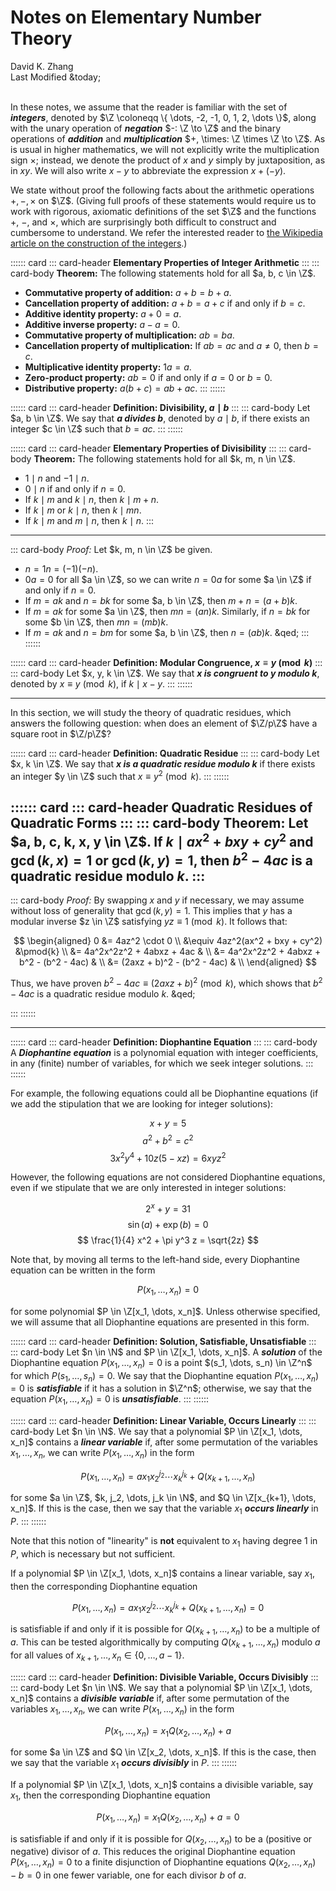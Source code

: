 # Notes on Elementary Number Theory

<div class="text-center">
    David K. Zhang<br>
    Last Modified &today;
</div><br>



In these notes, we assume that the reader is familiar with the set of ___integers___, denoted by $\Z \coloneqq \{ \dots, -2, -1, 0, 1, 2, \dots \}$, along with the unary operation of ___negation___ $-: \Z \to \Z$ and the binary operations of ___addition___ and ___multiplication___ $+, \times: \Z \times \Z \to \Z$. As is usual in higher mathematics, we will not explicitly write the multiplication sign $\times$; instead, we denote the product of $x$ and $y$ simply by juxtaposition, as in $xy$. We will also write $x - y$ to abbreviate the expression $x + (-y)$.

We state without proof the following facts about the arithmetic operations $+, -, \times$ on $\Z$. (Giving full proofs of these statements would require us to work with rigorous, axiomatic definitions of the set $\Z$ and the functions $+$, $-$, and $\times$, which are surprisingly both difficult to construct and cumbersome to understand. We refer the interested reader to [the Wikipedia article on the construction of the integers](https://en.wikipedia.org/wiki/Integer#Construction).)

:::::: card
::: card-header
**Elementary Properties of Integer Arithmetic**
:::
::: card-body
**Theorem:** The following statements hold for all $a, b, c \in \Z$.

 * **Commutative property of addition:** $a + b = b + a$.
 * **Cancellation property of addition:** $a + b = a + c$ if and only if $b = c$.
 * **Additive identity property:** $a + 0 = a$.
 * **Additive inverse property:** $a - a = 0$.
 * **Commutative property of multiplication:** $a b = b a$.
 * **Cancellation property of multiplication:** If $ab = ac$ and $a \ne 0$, then $b = c$.
 * **Multiplicative identity property:** $1a = a$.
 * **Zero-product property:** $ab = 0$ if and only if $a = 0$ or $b = 0$.
 * **Distributive property:** $a (b + c) = ab + ac$.
:::
::::::

:::::: card
::: card-header
**Definition: Divisibility, $a \mid b$**
:::
::: card-body
Let $a, b \in \Z$. We say that ___$a$ divides $b$___, denoted by $a \mid b$, if there exists an integer $c \in \Z$ such that $b = ac$.
:::
::::::

:::::: card
::: card-header
**Elementary Properties of Divisibility**
:::
::: card-body
**Theorem:** The following statements hold for all $k, m, n \in \Z$.

 * $1 \mid n$ and $-1 \mid n$.
 * $0 \mid n$ if and only if $n = 0$.
 * If $k \mid m$ and $k \mid n$, then $k \mid m + n$.
 * If $k \mid m$ or $k \mid n$, then $k \mid mn$.
 * If $k \mid m$ and $m \mid n$, then $k \mid n$.
:::
------
::: card-body
*Proof:* Let $k, m, n \in \Z$ be given.

 * $n = 1n = (-1)(-n)$.
 * $0a = 0$ for all $a \in \Z$, so we can write $n = 0a$ for some $a \in \Z$ if and only if $n = 0$.
 * If $m = ak$ and $n = bk$ for some $a, b \in \Z$, then $m + n = (a + b)k$.
 * If $m = ak$ for some $a \in \Z$, then $mn = (an)k$. Similarly, if $n = bk$ for some $b \in \Z$, then $mn = (mb)k$.
 * If $m = ak$ and $n = bm$ for some $a, b \in \Z$, then $n = (ab)k$. &qed;
:::
::::::

:::::: card
::: card-header
**Definition: Modular Congruence, $x \equiv y \pmod{k}$**
:::
::: card-body
Let $x, y, k \in \Z$. We say that ___$x$ is congruent to $y$ modulo $k$___, denoted by $x \equiv y \pmod{k}$, if $k \mid x - y$.
:::
::::::

--------------------------------------------------------------------------------

In this section, we will study the theory of quadratic residues, which answers the following question: when does an element of $\Z/p\Z$ have a square root in $\Z/p\Z$?

:::::: card
::: card-header
**Definition: Quadratic Residue**
:::
::: card-body
Let $x, k \in \Z$. We say that ___$x$ is a quadratic residue modulo $k$___ if there exists an integer $y \in \Z$ such that $x \equiv y^2 \pmod{k}$.
:::
::::::

:::::: card
::: card-header
**Quadratic Residues of Quadratic Forms**
:::
::: card-body
**Theorem:** Let $a, b, c, k, x, y \in \Z$. If $k \mid ax^2 + bxy + cy^2$ and $\gcd(k, x) = 1$ or $\gcd(k, y) = 1$, then $b^2 - 4ac$ is a quadratic residue modulo $k$.
:::
------
::: card-body
*Proof:* By swapping $x$ and $y$ if necessary, we may assume without loss of generality that $\gcd(k, y) = 1$. This implies that $y$ has a modular inverse $z \in \Z$ satisfying $yz \equiv 1 \pmod{k}$. It follows that:

$$ \begin{aligned}
0 &= 4az^2 \cdot 0 \\
&\equiv 4az^2(ax^2 + bxy + cy^2) &\pmod{k} \\
&= 4a^2x^2z^2 + 4abxz + 4ac & \\
&= 4a^2x^2z^2 + 4abxz + b^2 - (b^2 - 4ac) & \\
&= (2axz + b)^2 - (b^2 - 4ac) & \\
\end{aligned} $$

Thus, we have proven $b^2 - 4ac \equiv (2axz + b)^2 \pmod{k}$, which shows that $b^2 - 4ac$ is a quadratic residue modulo $k$. &qed;

:::
::::::

--------------------------------------------------------------------------------

:::::: card
::: card-header
**Definition: Diophantine Equation**
:::
::: card-body
A ___Diophantine equation___ is a polynomial equation with integer coefficients, in any (finite) number of variables, for which we seek integer solutions.
:::
::::::

For example, the following equations could all be Diophantine equations (if we add the stipulation that we are looking for integer solutions):

$$ x + y = 5 $$
$$ a^2 + b^2 = c^2 $$
$$ 3x^2 y^4 + 10z(5 - xz) = 6xyz^2 $$

However, the following equations are not considered Diophantine equations, even if we stipulate that we are only interested in integer solutions:

$$ 2^x + y = 31 $$
$$ \sin(a) + \exp(b) = 0 $$
$$ \frac{1}{4} x^2 + \pi y^3 z = \sqrt{2z} $$

Note that, by moving all terms to the left-hand side, every Diophantine equation can be written in the form

$$ P(x_1, \dots, x_n) = 0 $$

for some polynomial $P \in \Z[x_1, \dots, x_n]$. Unless otherwise specified, we will assume that all Diophantine equations are presented in this form.

:::::: card
::: card-header
**Definition: Solution, Satisfiable, Unsatisfiable**
:::
::: card-body
Let $n \in \N$ and $P \in \Z[x_1, \dots, x_n]$. A ___solution___ of the Diophantine equation $P(x_1, \dots, x_n) = 0$ is a point $(s_1, \dots, s_n) \in \Z^n$ for which $P(s_1, \dots, s_n) = 0$. We say that the Diophantine equation $P(x_1, \dots, x_n) = 0$ is ___satisfiable___ if it has a solution in $\Z^n$; otherwise, we say that the equation $P(x_1, \dots, x_n) = 0$ is ___unsatisfiable___.
:::
::::::

:::::: card
::: card-header
**Definition: Linear Variable, Occurs Linearly**
:::
::: card-body
Let $n \in \N$. We say that a polynomial $P \in \Z[x_1, \dots, x_n]$ contains a ___linear variable___ if, after some permutation of the variables $x_1, \dots, x_n$, we can write $P(x_1, \dots, x_n)$ in the form

$$ P(x_1, \dots, x_n) = a x_1 x_2^{j_2} \cdots x_k^{j_k} + Q(x_{k+1}, \dots, x_n) $$

for some $a \in \Z$, $k, j_2, \dots, j_k \in \N$, and $Q \in \Z[x_{k+1}, \dots, x_n]$. If this is the case, then we say that the variable $x_1$ ___occurs linearly___ in $P$.
:::
::::::

Note that this notion of "linearity" is **not** equivalent to $x_1$ having degree $1$ in $P$, which is necessary but not sufficient.

If a polynomial $P \in \Z[x_1, \dots, x_n]$ contains a linear variable, say $x_1$, then the corresponding Diophantine equation

$$ P(x_1, \dots, x_n) = a x_1 x_2^{j_2} \cdots x_k^{j_k} + Q(x_{k+1}, \dots, x_n) = 0 $$

is satisfiable if and only if it is possible for $Q(x_{k+1}, \dots, x_n)$ to be a multiple of $a$. This can be tested algorithmically by computing $Q(x_{k+1}, \dots, x_n)$ modulo $a$ for all values of $x_{k+1}, \dots, x_n \in \{0, \dots, a - 1\}$.

:::::: card
::: card-header
**Definition: Divisible Variable, Occurs Divisibly**
:::
::: card-body
Let $n \in \N$. We say that a polynomial $P \in \Z[x_1, \dots, x_n]$ contains a ___divisible variable___ if, after some permutation of the variables $x_1, \dots, x_n$, we can write $P(x_1, \dots, x_n)$ in the form

$$ P(x_1, \dots, x_n) = x_1 Q(x_2, \dots, x_n) + a $$

for some $a \in \Z$ and $Q \in \Z[x_2, \dots, x_n]$. If this is the case, then we say that the variable $x_1$ ___occurs divisibly___ in $P$.
:::
::::::

If a polynomial $P \in \Z[x_1, \dots, x_n]$ contains a divisible variable, say $x_1$, then the corresponding Diophantine equation

$$ P(x_1, \dots, x_n) = x_1 Q(x_2, \dots, x_n) + a = 0 $$

is satisfiable if and only if it is possible for $Q(x_2, \dots, x_n)$ to be a (positive or negative) divisor of $a$. This reduces the original Diophantine equation $P(x_1, \dots, x_n) = 0$ to a finite disjunction of Diophantine equations $Q(x_2, \dots, x_n) - b = 0$ in one fewer variable, one for each divisor $b$ of $a$.
